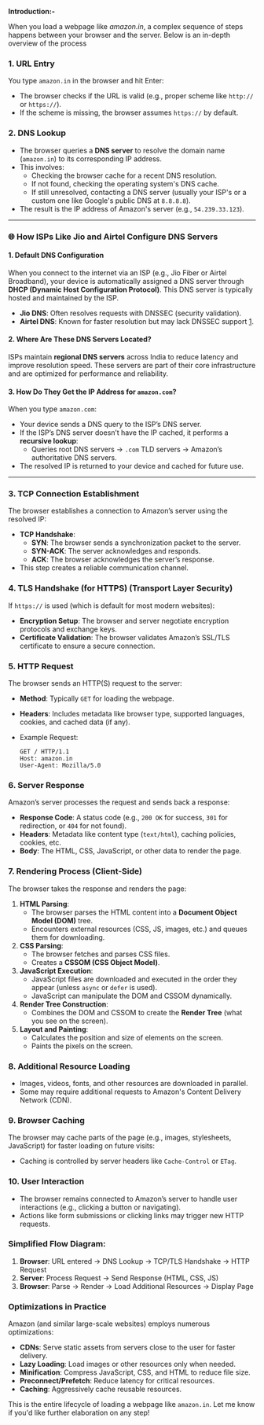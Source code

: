 **Introduction:-**

When you load a webpage like _amazon.in_, a complex sequence of steps happens between your browser and the server. Below is an in-depth overview of the process

### **1. URL Entry**

You type `amazon.in` in the browser and hit Enter:

-   The browser checks if the URL is valid (e.g., proper scheme like `http://` or `https://`).
-   If the scheme is missing, the browser assumes `https://` by default.

### **2. DNS Lookup**

-   The browser queries a **DNS server** to resolve the domain name (`amazon.in`) to its corresponding IP address.
-   This involves:
    -   Checking the browser cache for a recent DNS resolution.
    -   If not found, checking the operating system's DNS cache.
    -   If still unresolved, contacting a DNS server (usually your ISP's or a custom one like Google's public DNS at `8.8.8.8`).
-   The result is the IP address of Amazon's server (e.g., `54.239.33.123`).

---

### 🌐 How ISPs Like Jio and Airtel Configure DNS Servers

#### 1. **Default DNS Configuration**
When you connect to the internet via an ISP (e.g., Jio Fiber or Airtel Broadband), your device is automatically assigned a DNS server through **DHCP (Dynamic Host Configuration Protocol)**. This DNS server is typically hosted and maintained by the ISP.

- **Jio DNS**: Often resolves requests with DNSSEC (security validation).
- **Airtel DNS**: Known for faster resolution but may lack DNSSEC support [1](https://broadband.forum/threads/lets-talk-about-airtel-vs-jios-dns-servers.229075/).

#### 2. **Where Are These DNS Servers Located?**
ISPs maintain **regional DNS servers** across India to reduce latency and improve resolution speed. These servers are part of their core infrastructure and are optimized for performance and reliability.

#### 3. **How Do They Get the IP Address for `amazon.com`?**
When you type `amazon.com`:
- Your device sends a DNS query to the ISP’s DNS server.
- If the ISP’s DNS server doesn’t have the IP cached, it performs a **recursive lookup**:
  - Queries root DNS servers → `.com` TLD servers → Amazon’s authoritative DNS servers.
- The resolved IP is returned to your device and cached for future use.

---


### **3. TCP Connection Establishment**

The browser establishes a connection to Amazon’s server using the resolved IP:

-   **TCP Handshake**:
    -   **SYN**: The browser sends a synchronization packet to the server.
    -   **SYN-ACK**: The server acknowledges and responds.
    -   **ACK**: The browser acknowledges the server’s response.
-   This step creates a reliable communication channel.

### **4. TLS Handshake (for HTTPS) (Transport Layer Security)**

If `https://` is used (which is default for most modern websites):

-   **Encryption Setup**: The browser and server negotiate encryption protocols and exchange keys.
-   **Certificate Validation**: The browser validates Amazon’s SSL/TLS certificate to ensure a secure connection.


### **5. HTTP Request**

The browser sends an HTTP(S) request to the server:

-   **Method**: Typically `GET` for loading the webpage.
-   **Headers**: Includes metadata like browser type, supported languages, cookies, and cached data (if any).
-   Example Request:
    
    ```http
    GET / HTTP/1.1
    Host: amazon.in
    User-Agent: Mozilla/5.0
    
    ```


### **6. Server Response**

Amazon’s server processes the request and sends back a response:

-   **Response Code**: A status code (e.g., `200 OK` for success, `301` for redirection, or `404` for not found).
-   **Headers**: Metadata like content type (`text/html`), caching policies, cookies, etc.
-   **Body**: The HTML, CSS, JavaScript, or other data to render the page.


### **7. Rendering Process (Client-Side)**

The browser takes the response and renders the page:

1.  **HTML Parsing**:
    -   The browser parses the HTML content into a **Document Object Model (DOM)** tree.
    -   Encounters external resources (CSS, JS, images, etc.) and queues them for downloading.
2.  **CSS Parsing**:
    -   The browser fetches and parses CSS files.
    -   Creates a **CSSOM (CSS Object Model)**.
3.  **JavaScript Execution**:
    -   JavaScript files are downloaded and executed in the order they appear (unless `async` or `defer` is used).
    -   JavaScript can manipulate the DOM and CSSOM dynamically.
4.  **Render Tree Construction**:
    -   Combines the DOM and CSSOM to create the **Render Tree** (what you see on the screen).
5.  **Layout and Painting**:
    -   Calculates the position and size of elements on the screen.
    -   Paints the pixels on the screen.


### **8. Additional Resource Loading**

-   Images, videos, fonts, and other resources are downloaded in parallel.
-   Some may require additional requests to Amazon's Content Delivery Network (CDN).

### **9. Browser Caching**

The browser may cache parts of the page (e.g., images, stylesheets, JavaScript) for faster loading on future visits:

-   Caching is controlled by server headers like `Cache-Control` or `ETag`.


### **10. User Interaction**

-   The browser remains connected to Amazon’s server to handle user interactions (e.g., clicking a button or navigating).
-   Actions like form submissions or clicking links may trigger new HTTP requests.


### Simplified Flow Diagram:

1.  **Browser**: URL entered → DNS Lookup → TCP/TLS Handshake → HTTP Request
2.  **Server**: Process Request → Send Response (HTML, CSS, JS)
3.  **Browser**: Parse → Render → Load Additional Resources → Display Page


### **Optimizations in Practice**

Amazon (and similar large-scale websites) employs numerous optimizations:

-   **CDNs**: Serve static assets from servers close to the user for faster delivery.
-   **Lazy Loading**: Load images or other resources only when needed.
-   **Minification**: Compress JavaScript, CSS, and HTML to reduce file size.
-   **Preconnect/Prefetch**: Reduce latency for critical resources.
-   **Caching**: Aggressively cache reusable resources.

This is the entire lifecycle of loading a webpage like `amazon.in`. Let me know if you'd like further elaboration on any step!
